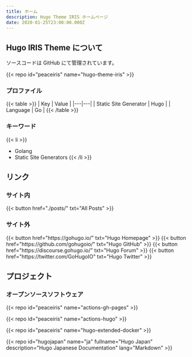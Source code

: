 ```yaml
---
title: ホーム
description: Hugo Theme IRIS ホームページ
date: 2020-01-25T23:00:00.000Z
---
```




## Hugo IRIS Theme について

ソースコードは GitHub にて管理されています。

{{< repo id="peaceiris" name="hugo-theme-iris" >}}

### プロファイル

{{< table >}}
| Key | Value |
|---|---|
| Static Site Generator | Hugo |
| Language | Go |
{{< /table >}}

### キーワード

{{< li >}}
- Golang
- Static Site Generators
{{< /li >}}



## リンク

### サイト内

<div class="buttons">
  {{< button href="./posts/" txt="All Posts" >}}
</div>

### サイト外

<div class="buttons">
  {{< button href="https://gohugo.io/" txt="Hugo Homepage" >}}
  {{< button href="https://github.com/gohugoio/" txt="Hugo GitHub" >}}
  {{< button href="https://discourse.gohugo.io/" txt="Hugo Forum" >}}
  {{< button href="https://twitter.com/GoHugoIO" txt="Hugo Twitter" >}}
</div>



## プロジェクト

### オープンソースソフトウェア

{{< repo id="peaceiris" name="actions-gh-pages" >}}

{{< repo id="peaceiris" name="actions-hugo" >}}

{{< repo id="peaceiris" name="hugo-extended-docker" >}}

{{< repo
id="hugojapan"
name="ja"
fullname="Hugo Japan"
description="Hugo Japanese Documentation"
lang="Markdown" >}}



<!-- Internal References -->
<!-- External References -->
